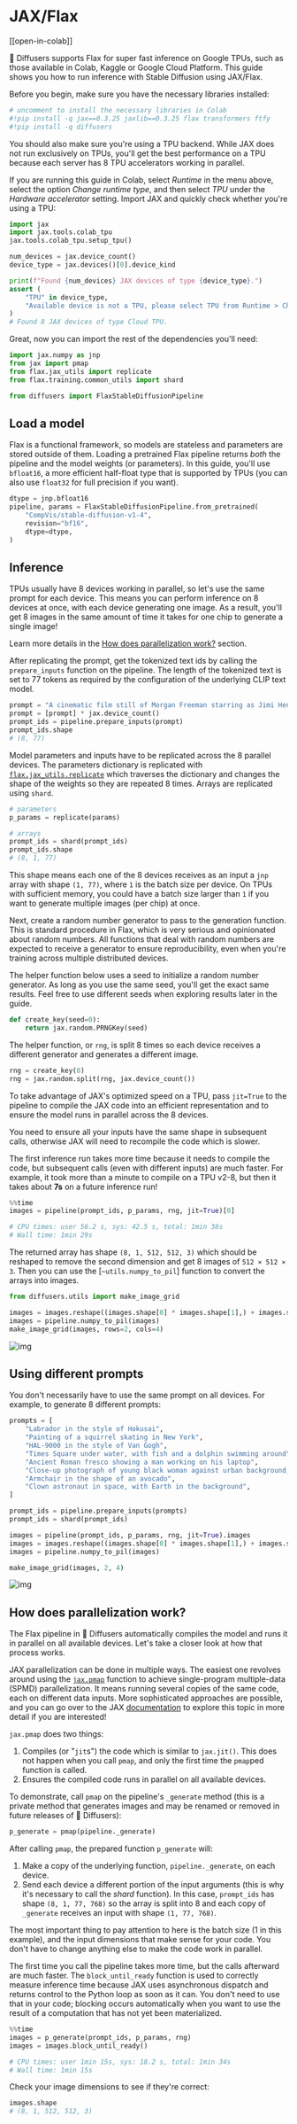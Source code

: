 <!--Copyright 2024 The HuggingFace Team. All rights reserved.

Licensed under the Apache License, Version 2.0 (the "License"); you may not use this file except in compliance with
the License. You may obtain a copy of the License at

http://www.apache.org/licenses/LICENSE-2.0

Unless required by applicable law or agreed to in writing, software distributed under the License is distributed on
an "AS IS" BASIS, WITHOUT WARRANTIES OR CONDITIONS OF ANY KIND, either express or implied. See the License for the
specific language governing permissions and limitations under the License.
-->

# JAX/Flax

[[open-in-colab]]

🤗 Diffusers supports Flax for super fast inference on Google TPUs, such as those available in Colab, Kaggle or Google Cloud Platform. This guide shows you how to run inference with Stable Diffusion using JAX/Flax.

Before you begin, make sure you have the necessary libraries installed:

```py
# uncomment to install the necessary libraries in Colab
#!pip install -q jax==0.3.25 jaxlib==0.3.25 flax transformers ftfy
#!pip install -q diffusers
```

You should also make sure you're using a TPU backend. While JAX does not run exclusively on TPUs, you'll get the best performance on a TPU because each server has 8 TPU accelerators working in parallel.

If you are running this guide in Colab, select *Runtime* in the menu above, select the option *Change runtime type*, and then select *TPU* under the *Hardware accelerator* setting. Import JAX and quickly check whether you're using a TPU:

```python
import jax
import jax.tools.colab_tpu
jax.tools.colab_tpu.setup_tpu()

num_devices = jax.device_count()
device_type = jax.devices()[0].device_kind

print(f"Found {num_devices} JAX devices of type {device_type}.")
assert (
    "TPU" in device_type,
    "Available device is not a TPU, please select TPU from Runtime > Change runtime type > Hardware accelerator"
)
# Found 8 JAX devices of type Cloud TPU.
```

Great, now you can import the rest of the dependencies you'll need:

```python
import jax.numpy as jnp
from jax import pmap
from flax.jax_utils import replicate
from flax.training.common_utils import shard

from diffusers import FlaxStableDiffusionPipeline
```

## Load a model

Flax is a functional framework, so models are stateless and parameters are stored outside of them. Loading a pretrained Flax pipeline returns *both* the pipeline and the model weights (or parameters). In this guide, you'll use `bfloat16`, a more efficient half-float type that is supported by TPUs (you can also use `float32` for full precision if you want).

```python
dtype = jnp.bfloat16
pipeline, params = FlaxStableDiffusionPipeline.from_pretrained(
    "CompVis/stable-diffusion-v1-4",
    revision="bf16",
    dtype=dtype,
)
```

## Inference

TPUs usually have 8 devices working in parallel, so let's use the same prompt for each device. This means you can perform inference on 8 devices at once, with each device generating one image. As a result, you'll get 8 images in the same amount of time it takes for one chip to generate a single image!

<Tip>

Learn more details in the [How does parallelization work?](#how-does-parallelization-work) section.

</Tip>

After replicating the prompt, get the tokenized text ids by calling the `prepare_inputs` function on the pipeline. The length of the tokenized text is set to 77 tokens as required by the configuration of the underlying CLIP text model.

```python
prompt = "A cinematic film still of Morgan Freeman starring as Jimi Hendrix, portrait, 40mm lens, shallow depth of field, close up, split lighting, cinematic"
prompt = [prompt] * jax.device_count()
prompt_ids = pipeline.prepare_inputs(prompt)
prompt_ids.shape
# (8, 77)
```

Model parameters and inputs have to be replicated across the 8 parallel devices. The parameters dictionary is replicated with [`flax.jax_utils.replicate`](https://flax.readthedocs.io/en/latest/api_reference/flax.jax_utils.html#flax.jax_utils.replicate) which traverses the dictionary and changes the shape of the weights so they are repeated 8 times. Arrays are replicated using `shard`.

```python
# parameters
p_params = replicate(params)

# arrays
prompt_ids = shard(prompt_ids)
prompt_ids.shape
# (8, 1, 77)
```

This shape means each one of the 8 devices receives as an input a `jnp` array with shape `(1, 77)`, where `1` is the batch size per device. On TPUs with sufficient memory, you could have a batch size larger than `1` if you want to generate multiple images (per chip) at once.

Next, create a random number generator to pass to the generation function. This is standard procedure in Flax, which is very serious and opinionated about random numbers. All functions that deal with random numbers are expected to receive a generator to ensure reproducibility, even when you're training across multiple distributed devices.

The helper function below uses a seed to initialize a random number generator. As long as you use the same seed, you'll get the exact same results. Feel free to use different seeds when exploring results later in the guide.

```python
def create_key(seed=0):
    return jax.random.PRNGKey(seed)
```

The helper function, or `rng`, is split 8 times so each device receives a different generator and generates a different image.

```python
rng = create_key(0)
rng = jax.random.split(rng, jax.device_count())
```

To take advantage of JAX's optimized speed on a TPU, pass `jit=True` to the pipeline to compile the JAX code into an efficient representation and to ensure the model runs in parallel across the 8 devices.

<Tip warning={true}>

You need to ensure all your inputs have the same shape in subsequent calls, otherwise JAX will need to recompile the code which is slower.

</Tip>

The first inference run takes more time because it needs to compile the code, but subsequent calls (even with different inputs) are much faster. For example, it took more than a minute to compile on a TPU v2-8, but then it takes about **7s** on a future inference run!

```py
%%time
images = pipeline(prompt_ids, p_params, rng, jit=True)[0]

# CPU times: user 56.2 s, sys: 42.5 s, total: 1min 38s
# Wall time: 1min 29s
```

The returned array has shape `(8, 1, 512, 512, 3)` which should be reshaped to remove the second dimension and get 8 images of `512 × 512 × 3`. Then you can use the [`~utils.numpy_to_pil`] function to convert the arrays into images.

```python
from diffusers.utils import make_image_grid

images = images.reshape((images.shape[0] * images.shape[1],) + images.shape[-3:])
images = pipeline.numpy_to_pil(images)
make_image_grid(images, rows=2, cols=4)
```

![img](https://huggingface.co/datasets/YiYiXu/test-doc-assets/resolve/main/stable_diffusion_jax_how_to_cell_38_output_0.jpeg)

## Using different prompts

You don't necessarily have to use the same prompt on all devices. For example, to generate 8 different prompts:

```python
prompts = [
    "Labrador in the style of Hokusai",
    "Painting of a squirrel skating in New York",
    "HAL-9000 in the style of Van Gogh",
    "Times Square under water, with fish and a dolphin swimming around",
    "Ancient Roman fresco showing a man working on his laptop",
    "Close-up photograph of young black woman against urban background, high quality, bokeh",
    "Armchair in the shape of an avocado",
    "Clown astronaut in space, with Earth in the background",
]

prompt_ids = pipeline.prepare_inputs(prompts)
prompt_ids = shard(prompt_ids)

images = pipeline(prompt_ids, p_params, rng, jit=True).images
images = images.reshape((images.shape[0] * images.shape[1],) + images.shape[-3:])
images = pipeline.numpy_to_pil(images)

make_image_grid(images, 2, 4)
```

![img](https://huggingface.co/datasets/YiYiXu/test-doc-assets/resolve/main/stable_diffusion_jax_how_to_cell_43_output_0.jpeg)

## How does parallelization work?

The Flax pipeline in 🤗 Diffusers automatically compiles the model and runs it in parallel on all available devices. Let's take a closer look at how that process works.

JAX parallelization can be done in multiple ways. The easiest one revolves around using the [`jax.pmap`](https://jax.readthedocs.io/en/latest/_autosummary/jax.pmap.html) function to achieve single-program multiple-data (SPMD) parallelization. It means running several copies of the same code, each on different data inputs. More sophisticated approaches are possible, and you can go over to the JAX [documentation](https://jax.readthedocs.io/en/latest/index.html) to explore this topic in more detail if you are interested!

`jax.pmap` does two things:

1. Compiles (or "`jit`s") the code which is similar to `jax.jit()`. This does not happen when you call `pmap`, and only the first time the `pmap`ped function is called.
2. Ensures the compiled code runs in parallel on all available devices.

To demonstrate, call `pmap` on the pipeline's `_generate` method (this is a private method that generates images and may be renamed or removed in future releases of 🤗 Diffusers):

```python
p_generate = pmap(pipeline._generate)
```

After calling `pmap`, the prepared function `p_generate` will:

1. Make a copy of the underlying function, `pipeline._generate`, on each device.
2. Send each device a different portion of the input arguments (this is why it's necessary to call the *shard* function). In this case, `prompt_ids` has shape `(8, 1, 77, 768)` so the array is split into 8 and each copy of `_generate` receives an input with shape `(1, 77, 768)`.

The most important thing to pay attention to here is the batch size (1 in this example), and the input dimensions that make sense for your code. You don't have to change anything else to make the code work in parallel.

The first time you call the pipeline takes more time, but the calls afterward are much faster. The `block_until_ready` function is used to correctly measure inference time because JAX uses asynchronous dispatch and returns control to the Python loop as soon as it can. You don't need to use that in your code; blocking occurs automatically when you want to use the result of a computation that has not yet been materialized.

```py
%%time
images = p_generate(prompt_ids, p_params, rng)
images = images.block_until_ready()

# CPU times: user 1min 15s, sys: 18.2 s, total: 1min 34s
# Wall time: 1min 15s
```

Check your image dimensions to see if they're correct:

```python
images.shape
# (8, 1, 512, 512, 3)
```
